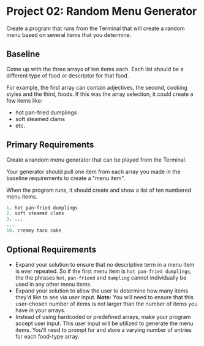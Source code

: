 # Project 02: Random Menu Generator
Create a program that runs from the Terminal that will create a random menu based on several items that you determine.

## Baseline
Come up with the three arrays of ten items each. Each list should be a different type of food or descriptor for that food.

For example, the first array can contain adjectives, the second, cooking styles and the third, foods. If this was the array selection, it could create a few items like:
  - hot pan-fried dumplings
  - soft steamed clams
  - etc.

## Primary Requirements
Create a random menu generator that can be played from the Terminal.

Your generator should pull one item from each array you made in the baseline requirements to create a "menu item".

When the program runs, it should create and show a list of ten numbered menu items.
```ruby
1. hot pan-fried dumplings
2. soft steamed clams
3. ...
...
10. creamy taco cake
```

## Optional Requirements
- Expand your solution to ensure that no descriptive term in a menu item is ever repeated. So if the first menu item is `hot pan-fried dumplings`, the the phrases `hot`, `pan-friend` and `dumpling` cannot individually be used in any other menu items.
- Expand your solution to allow the user to determine how many items they'd like to see via user input.
  __Note:__ You will need to ensure that this user-chosen number of items is not larger than the number of items you have in your arrays.
- Instead of using hardcoded or predefined arrays, make your program accept user input. This user input will be utilized to generate the menu items. You'll need to prompt for and store a varying number of entries for each food-type array.
